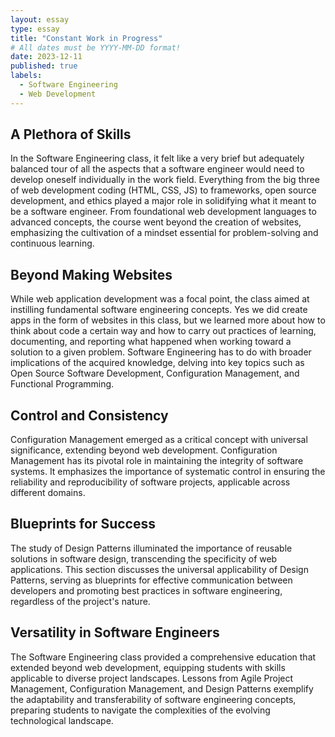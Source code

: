 ```yaml
---
layout: essay
type: essay
title: "Constant Work in Progress"
# All dates must be YYYY-MM-DD format!
date: 2023-12-11
published: true
labels:
  - Software Engineering
  - Web Development
---
```


## A Plethora of Skills
In the Software Engineering class, it felt like a very brief but adequately balanced tour of all the aspects that a software engineer would need to develop oneself individually in the work field.  Everything from the big three of web development coding (HTML, CSS, JS) to frameworks, open source development, and ethics played a major role in solidifying what it meant to be a software engineer.  From foundational web development languages to advanced concepts, the course went beyond the creation of websites, emphasizing the cultivation of a mindset essential for problem-solving and continuous learning.


## Beyond Making Websites
 While web application development was a focal point, the class aimed at instilling fundamental software engineering concepts. Yes we did create apps in the form of websites in this class, but we learned more about how to think about code a certain way and how to carry out practices of learning, documenting, and reporting what happened when working toward a solution to a given problem. Software Engineering has to do with broader implications of the acquired knowledge, delving into key topics such as Open Source Software Development, Configuration Management, and Functional Programming.

## Control and Consistency
Configuration Management emerged as a critical concept with universal significance, extending beyond web development. Configuration Management has its pivotal role in maintaining the integrity of software systems. It emphasizes the importance of systematic control in ensuring the reliability and reproducibility of software projects, applicable across different domains.

## Blueprints for Success
The study of Design Patterns illuminated the importance of reusable solutions in software design, transcending the specificity of web applications. This section discusses the universal applicability of Design Patterns, serving as blueprints for effective communication between developers and promoting best practices in software engineering, regardless of the project's nature.

## Versatility in Software Engineers
The Software Engineering class provided a comprehensive education that extended beyond web development, equipping students with skills applicable to diverse project landscapes. Lessons from Agile Project Management, Configuration Management, and Design Patterns exemplify the adaptability and transferability of software engineering concepts, preparing students to navigate the complexities of the evolving technological landscape.
